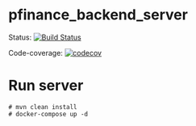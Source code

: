 # pfinance_backend_server
Status: [![Build Status](https://travis-ci.org/Sammers21/pfinance_backend_server.svg?branch=master)](https://travis-ci.org/Sammers21/pfinance_backend_server)

Code-coverage: [![codecov](https://codecov.io/gh/Sammers21/pfinance_backend_server/branch/master/graph/badge.svg)](https://codecov.io/gh/Sammers21/pfinance_backend_server)
# Run server
```
# mvn clean install
# docker-compose up -d
```
